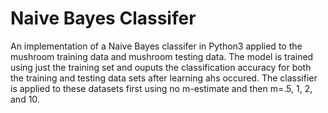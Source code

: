 # Naive Bayes Classifer

An implementation of a Naive Bayes classifer in Python3 applied to the mushroom training data and mushroom testing data. 
The model is trained using just the training set and ouputs the classification accuracy for both the training and testing data sets after learning ahs occured. 
The classifier is applied to these datasets first using no m-estimate and then m=.5, 1, 2, and 10.
